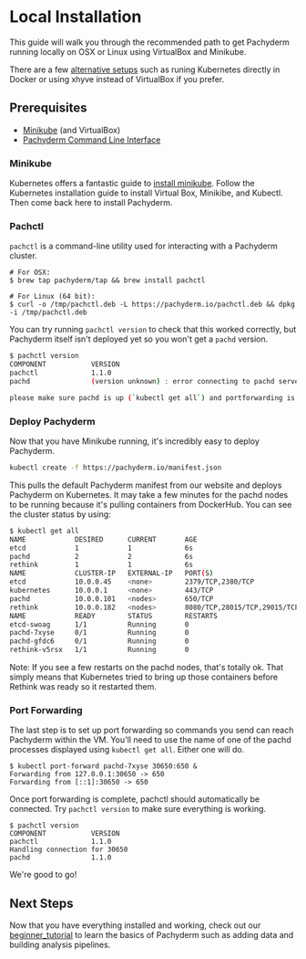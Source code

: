 # Local Installation
This guide will walk you through the recommended path to get Pachyderm running locally on OSX or Linux using VirtualBox and Minikube. 

There are a few [alternative setups](LINK) such as runing Kubernetes directly in Docker or using xhyve instead of VirtualBox if you prefer. 

## Prerequisites
- [Minikube](#minikube) (and VirtualBox)
- [Pachyderm Command Line Interface](#pachctl)

### Minikube

Kubernetes offers a fantastic guide to [install minikube](http://kubernetes.io/docs/getting-started-guides/minikube). Follow the Kubernetes installation guide to install Virtual Box, Minikibe, and Kubectl. Then come back here to install Pachyderm. 

### Pachctl

`pachctl` is a command-line utility used for interacting with a Pachyderm cluster.


```shell
# For OSX:
$ brew tap pachyderm/tap && brew install pachctl

# For Linux (64 bit):
$ curl -o /tmp/pachctl.deb -L https://pachyderm.io/pachctl.deb && dpkg -i /tmp/pachctl.deb
```

You can try running `pachctl version` to check that this worked correctly, but Pachyderm itself isn't deployed yet so you won't get a `pachd` version. 

```sh
$ pachctl version
COMPONENT           VERSION
pachctl             1.1.0
pachd               (version unknown) : error connecting to pachd server at address (0.0.0.0:30650): context deadline exceeded

please make sure pachd is up (`kubectl get all`) and portforwarding is enabled
```

### Deploy Pachyderm
Now that you have Minikube running, it's incredibly easy to deploy Pachyderm.

```sh
kubectl create -f https://pachyderm.io/manifest.json
```
This pulls the default Pachyderm manifest from our website and deploys Pachyderm on Kubernetes. It may take a few minutes for the pachd nodes to be running because it's pulling containers from DockerHub. You can see the cluster status by using:

```sh
$ kubectl get all
NAME            DESIRED      CURRENT       AGE
etcd            1            1             6s
pachd           2            2             6s
rethink         1            1             6s
NAME            CLUSTER-IP   EXTERNAL-IP   PORT(S)                        AGE
etcd            10.0.0.45    <none>        2379/TCP,2380/TCP              6s
kubernetes      10.0.0.1     <none>        443/TCP                        6m
pachd           10.0.0.101   <nodes>       650/TCP                        6s
rethink         10.0.0.182   <nodes>       8080/TCP,28015/TCP,29015/TCP   6s
NAME            READY        STATUS        RESTARTS                       AGE
etcd-swoag      1/1          Running       0                              6s
pachd-7xyse     0/1          Running       0                              6s
pachd-gfdc6     0/1          Running       0                              6s
rethink-v5rsx   1/1          Running       0                              6s
```
Note: If you see a few restarts on the pachd nodes, that's totally ok. That simply means that Kubernetes tried to bring up those containers before Rethink was ready so it restarted them. 

### Port Forwarding

The last step is to set up port forwarding so commands you send can reach Pachyderm within the VM. You'll need to use the name of one of the pachd processes displayed using `kubectl get all`. Either one will do. 

```shell
$ kubectl port-forward pachd-7xyse 30650:650 &
Forwarding from 127.0.0.1:30650 -> 650
Forwarding from [::1]:30650 -> 650
```

Once port forwarding is complete, pachctl should automatically be connected. Try `pachctl version` to make sure everything is working. 

```shell
$ pachctl version
COMPONENT           VERSION
pachctl             1.1.0
Handling connection for 30650
pachd               1.1.0
```
We're good to go!


## Next Steps

Now that you have everything installed and working, check out our [beginner_tutorial](LINK) to learn the basics of Pachyderm such as adding data and building analysis pipelines. 



